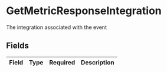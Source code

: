 # GetMetricResponseIntegration

The integration associated with the event


## Fields

| Field       | Type        | Required    | Description |
| ----------- | ----------- | ----------- | ----------- |